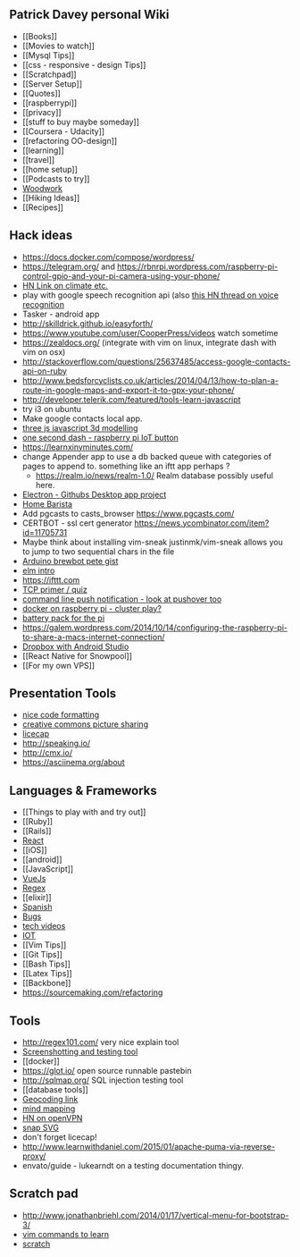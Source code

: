 ## Patrick Davey personal Wiki

* [[Books]]
* [[Movies to watch]]
* [[Mysql Tips]]
* [[css - responsive - design Tips]]
* [[Scratchpad]]
* [[Server Setup]]
* [[Quotes]]
* [[raspberrypi]]
* [[privacy]]
* [[stuff to buy maybe someday]]
* [[Coursera - Udacity]]
* [[refactoring OO-design]]
* [[learning]]
* [[travel]]
* [[home setup]]
* [[Podcasts to try]]
* [Woodwork](Woodwork)
* [[Hiking Ideas]]
* [[Recipes]]

## Hack ideas
* https://docs.docker.com/compose/wordpress/
* https://telegram.org/ and https://rbnrpi.wordpress.com/raspberry-pi-control-gpio-and-your-pi-camera-using-your-phone/
* [HN Link on climate etc.](https://news.ycombinator.com/item?id=10622615)
* play with google speech recognition api (also [this HN thread on voice recognition](https://news.ycombinator.com/item?id=11347872)
* Tasker - android app
* http://skilldrick.github.io/easyforth/
* https://www.youtube.com/user/CooperPress/videos watch sometime
* https://zealdocs.org/ (integrate with vim on linux, integrate dash with vim on osx)
* http://stackoverflow.com/questions/25637485/access-google-contacts-api-on-ruby
* http://www.bedsforcyclists.co.uk/articles/2014/04/13/how-to-plan-a-route-in-google-maps-and-export-it-to-gpx-your-phone/
* http://developer.telerik.com/featured/tools-learn-javascript
* try i3 on ubuntu
* Make google contacts local app.
* [three js javascript 3d modelling](http://tympanus.net/codrops/2016/04/26/the-aviator-animating-basic-3d-scene-threejs/)
* [one second dash - raspberry pi IoT button](https://github.com/ridiculousfish/one-second-dash)
* https://learnxinyminutes.com/
* change Appender app to use a db backed queue with categories of pages to append to. something like an iftt app perhaps ?
  * https://realm.io/news/realm-1.0/ Realm database possibly useful here.
* [Electron - Githubs Desktop app project](https://github.com/blog/2167-electron-1-0-is-here?utm_source=hackernewsletter&utm_medium=email&utm_term=show_hn)
* [Home Barista](http://www.home-barista.com/)
* Add pgcasts to casts_browser https://www.pgcasts.com/
* CERTBOT - ssl cert generator https://news.ycombinator.com/item?id=11705731
* Maybe think about installing vim-sneak justinmk/vim-sneak allows you to jump to two sequential chars in the file
* [Arduino brewbot pete gist](https://gist.github.com/Aupajo/501c719de8647320ebe2)
* [elm intro](http://www.gizra.com/content/how-think-elm/)
* https://ifttt.com
* [TCP primer / quiz](https://www.joyent.com/blog/tcp-puzzlers)
* [command line push notification - look at pushover too](https://github.com/dschep/ntfy)
* [docker on raspberry pi - cluster play?](https://www.raspberrypi.org/blog/docker-comes-to-raspberry-pi/)
* [battery pack for the pi](https://www.amazon.com/dp/B00BB5VQCE/ref=asc_df_B00BB5VQCE4485563?smid=AMJPACPHKNW1L&tag=shopzilla0d-20&ascsubtag=shopzilla_rev_72-20;14728055387331646053110080302008005&linkCode=df0&creative=395129&creativeASIN=B00BB5VQCE) 
* https://galem.wordpress.com/2014/10/14/configuring-the-raspberry-pi-to-share-a-macs-internet-connection/
* [Dropbox with Android Studio](https://www.sitepoint.com/adding-the-dropbox-api-to-an-android-app/)
* [[React Native for Snowpool]]
* [[For my own VPS]]


## Presentation Tools
* [nice code formatting](https://github.com/thejameskyle/spectacle-code-slide)
* [creative commons picture sharing](https://visualhunt.com/)
* [licecap](http://www.cockos.com/licecap/)
* http://speaking.io/
* http://cmx.io/
* https://asciinema.org/about

## Languages & Frameworks
* [[Things to play with and try out]]
* [[Ruby]]
* [[Rails]]
* [React](React)
* [[iOS]]
* [[android]]
* [[JavaScript]]
* [VueJs](VueJs)
* [Regex](Regex)
* [[elixir]]
* [Spanish](Spanish)
* [Bugs](Bugs)
* [tech videos](tech_videos.md)
* [IOT](IOT)
* [[Vim Tips]]
* [[Git Tips]]
* [[Bash Tips]]
* [[Latex Tips]]
* [[Backbone]]
* https://sourcemaking.com/refactoring

## Tools
* http://regex101.com/ very nice explain tool
* [Screenshotting and testing tool](http://casperjs.org/)
* [[docker]]
* https://glot.io/ open source runnable pastebin
* http://sqlmap.org/ SQL injection testing tool
* [[database tools]]
* [Geocoding link](https://news.ycombinator.com/item?id=11937467)
* [mind mapping](https://coggle.it/#pricing)
* [HN on openVPN](https://news.ycombinator.com/item?id=13351211)
* [snap SVG](http://snapsvg.io/)
* don't forget licecap!
* http://www.learnwithdaniel.com/2015/01/apache-puma-via-reverse-proxy/
* envato/guide - lukearndt on a testing documentation thingy.

## Scratch pad
* http://www.jonathanbriehl.com/2014/01/17/vertical-menu-for-bootstrap-3/
* [vim commands to learn](commands_to_learn.md)
* [scratch](new_scratch)
